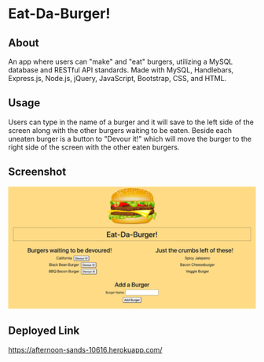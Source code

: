 # Eat-Da-Burger!

## About
An app where users can "make" and "eat" burgers, utilizing a MySQL database and RESTful API standards.  Made with MySQL, Handlebars, Express.js, Node.js, jQuery, JavaScript, Bootstrap, CSS, and HTML.

## Usage
Users can type in the name of a burger and it will save to the left side of the screen along with the other burgers waiting to be eaten.  Beside each uneaten burger is a button to "Devour it!" which will move the burger to the right side of the screen with the other eaten burgers.

## Screenshot
![Burger App](./Eat-Da-Burger.png)

## Deployed Link
https://afternoon-sands-10616.herokuapp.com/
